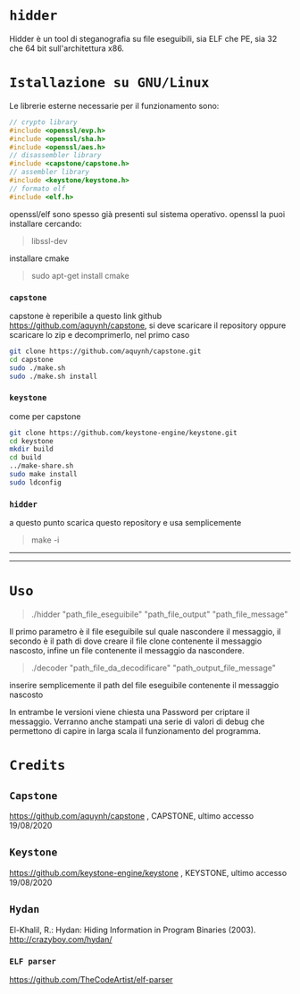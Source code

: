 # `hidder`   
Hidder è un tool di steganografia su file eseguibili, sia ELF che PE, sia 32 che 64 bit sull'architettura x86.  
# `Istallazione su GNU/Linux`   
Le librerie esterne necessarie per il funzionamento sono:
```c
// crypto library
#include <openssl/evp.h>
#include <openssl/sha.h>
#include <openssl/aes.h>
// disassembler library
#include <capstone/capstone.h>
// assembler library
#include <keystone/keystone.h>
// formato elf
#include <elf.h>
```
openssl/elf sono spesso già presenti sul sistema operativo. openssl la puoi installare cercando:
>libssl-dev

installare cmake
>sudo apt-get install cmake
### `capstone`
capstone è reperibile a questo link github https://github.com/aquynh/capstone, si deve
scaricare il repository oppure scaricare lo zip e decomprimerlo, nel primo caso
```sh
git clone https://github.com/aquynh/capstone.git
cd capstone
sudo ./make.sh
sudo ./make.sh install 
```
### `keystone`
come per capstone 
```sh
git clone https://github.com/keystone-engine/keystone.git 
cd keystone
mkdir build
cd build
../make-share.sh
sudo make install
sudo ldconfig
```
### `hidder`
a questo punto scarica questo repository e usa semplicemente 
>make -i

---
---
# `Uso`
> ./hidder "path_file_eseguibile" "path_file_output" "path_file_message"        

Il primo parametro è il file eseguibile sul quale nascondere il messaggio, il secondo è il path di dove creare il file clone contenente il messaggio nascosto, infine un file contenente il messaggio da nascondere.
> ./decoder "path_file_da_decodificare" "path_output_file_message"

inserire semplicemente il path del file eseguibile contenente il messaggio nascosto

In entrambe le versioni viene chiesta una Password per criptare il messaggio.
Verranno anche stampati una serie di valori di debug che permettono di capire in larga scala il funzionamento del programma.

# `Credits`

## `Capstone`
https://github.com/aquynh/capstone , CAPSTONE, ultimo accesso 19/08/2020

## `Keystone`
https://github.com/keystone-engine/keystone , KEYSTONE, ultimo accesso 19/08/2020

## `Hydan`
El-Khalil, R.: Hydan: Hiding Information in Program Binaries (2003). 
http://crazyboy.com/hydan/

### `ELF parser`
https://github.com/TheCodeArtist/elf-parser

